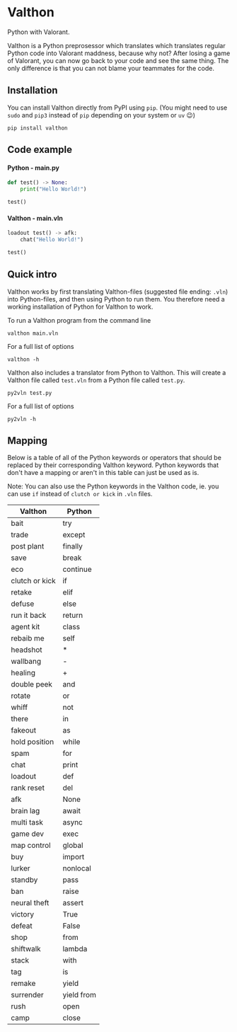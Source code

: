 # Valthon

Python with Valorant.

Valthon is a Python preprosessor which translates which translates regular Python code into Valorant maddness, because why not? After losing a game of Valorant, you can now go back to your code and see the same thing. The only difference is that you can not blame your teammates for the code.

## Installation

You can install Valthon directly from PyPI using `pip`. (You might need to use `sudo` and `pip3` instead of `pip` depending on your system or `uv` 😉)

```shell
pip install valthon
```

## Code example

#### Python - main.py

```python
def test() -> None:
    print("Hello World!")

test()
```

#### Valthon - main.vln

```python
loadout test() -> afk:
    chat("Hello World!")

test()
```

## Quick intro

Valthon works by first translating Valthon-files (suggested file ending: `.vln`) into Python-files, and then using Python to run them. You therefore need a working installation of Python for Valthon to work.

To run a Valthon program from the command line

```shell
valthon main.vln
```

For a full list of options

```shell
valthon -h
```

Valthon also includes a translator from Python to Valthon. This will create a Valthon file called `test.vln` from a Python file called `test.py`.

```shell
py2vln test.py
```

For a full list of options

```shell
py2vln -h
```

## Mapping

Below is a table of all of the Python keywords or operators that should be replaced by their corresponding Valthon keyword. Python keywords that don't have a mapping or aren't in this table can just be used as is.

Note: You can also use the Python keywords in the Valthon code, ie. you can use `if` instead of `clutch or kick` in `.vln` files.

| Valthon        | Python     |
| -------------- | ---------- |
| bait           | try        |
| trade          | except     |
| post plant     | finally    |
| save           | break      |
| eco            | continue   |
| clutch or kick | if         |
| retake         | elif       |
| defuse         | else       |
| run it back    | return     |
| agent kit      | class      |
| rebaib me      | self       |
| headshot       | \*         |
| wallbang       | -          |
| healing        | +          |
| double peek    | and        |
| rotate         | or         |
| whiff          | not        |
| there          | in         |
| fakeout        | as         |
| hold position  | while      |
| spam           | for        |
| chat           | print      |
| loadout        | def        |
| rank reset     | del        |
| afk            | None       |
| brain lag      | await      |
| multi task     | async      |
| game dev       | exec       |
| map control    | global     |
| buy            | import     |
| lurker         | nonlocal   |
| standby        | pass       |
| ban            | raise      |
| neural theft   | assert     |
| victory        | True       |
| defeat         | False      |
| shop           | from       |
| shiftwalk      | lambda     |
| stack          | with       |
| tag            | is         |
| remake         | yield      |
| surrender      | yield from |
| rush           | open       |
| camp           | close      |
